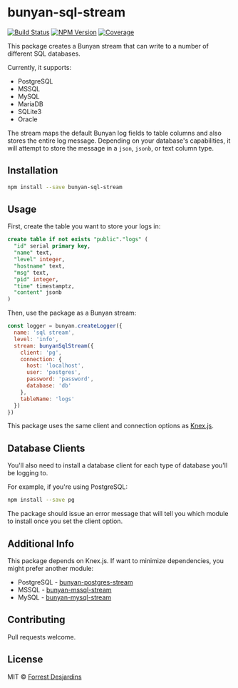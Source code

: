 # bunyan-sql-stream

[![Build Status][travis-image]][travis-url]
[![NPM Version][npm-image]][npm-url]
[![Coverage][coveralls-image]][coveralls-url]

This package creates a Bunyan stream that can write to a number of different SQL databases.

Currently, it supports:
- PostgreSQL
- MSSQL
- MySQL
- MariaDB
- SQLite3
- Oracle

The stream maps the default Bunyan log fields to table columns and also stores the entire log message. Depending on your database's capabilities, it will attempt to store the message in a `json`, `jsonb`, or text column type.

## Installation

```bash
npm install --save bunyan-sql-stream
```

## Usage

First, create the table you want to store your logs in:
```sql
create table if not exists "public"."logs" (
  "id" serial primary key,
  "name" text,
  "level" integer,
  "hostname" text,
  "msg" text,
  "pid" integer,
  "time" timestamptz,
  "content" jsonb
)
```

Then, use the package as a Bunyan stream:

```js
const logger = bunyan.createLogger({
  name: 'sql stream',
  level: 'info',
  stream: bunyanSqlStream({
    client: 'pg',
    connection: {
      host: 'localhost',
      user: 'postgres',
      password: 'password',
      database: 'db'
    },
    tableName: 'logs'
  })
})
```

This package uses the same client and connection options as [Knex.js](http://knexjs.org/).

## Database Clients

You'll also need to install a database client for each type of database you'll be logging to.

For example, if you're using PostgreSQL:

```bash
npm install --save pg
```

The package should issue an error message that will tell you which module to install once you set the client option.

## Additional Info

This package depends on Knex.js. If want to minimize dependencies, you might prefer another module:
- PostgreSQL - [bunyan-postgres-stream](https://github.com/fdesjardins/bunyan-postgres-stream)
- MSSQL - [bunyan-mssql-stream](https://github.com/Vaelek/bunyan-mssql-stream)
- MySQL - [bunyan-mysql-stream](https://github.com/ehattori/bunyan-mysql)

## Contributing

Pull requests welcome.

## License

MIT © [Forrest Desjardins](https://github.com/fdesjardins)

[npm-url]: https://www.npmjs.com/package/bunyan-sql-stream
[npm-image]: https://img.shields.io/npm/v/bunyan-sql-stream.svg?style=flat
[travis-url]: https://travis-ci.org/fdesjardins/bunyan-sql-stream
[travis-image]: https://img.shields.io/travis/fdesjardins/bunyan-sql-stream.svg?style=flat
[coveralls-url]: https://coveralls.io/r/fdesjardins/bunyan-sql-stream
[coveralls-image]: https://img.shields.io/coveralls/fdesjardins/bunyan-sql-stream.svg?style=flat
